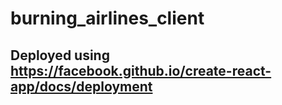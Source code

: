# burning_airlines_client

## Deployed using https://facebook.github.io/create-react-app/docs/deployment

